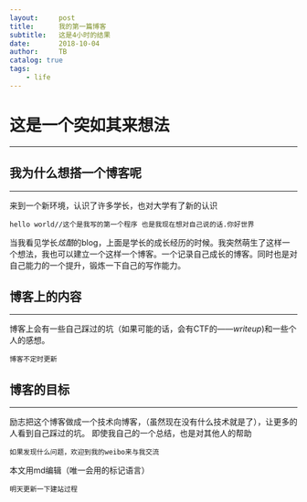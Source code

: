 ```yaml
---
layout:     post
title:      我的第一篇博客
subtitle:   这是4小时的结果
date:       2018-10-04
author:     TB
catalog: true
tags:
    - life
---
```


# 这是一个突如其来想法 
-------
## 我为什么想搭一个博客呢
----
来到一个新环境，认识了许多学长，也对大学有了新的认识
```
hello world//这个是我写的第一个程序 也是我现在想对自己说的话.你好世界
```
当我看见学长*炫酷*的blog，上面是学长的成长经历的时候。我突然萌生了这样一个想法，我也可以建立一个这样一个博客。一个记录自己成长的博客。同时也是对自己能力的一个提升，锻炼一下自己的写作能力。
## 博客上的内容
----
博客上会有一些自己踩过的坑（如果可能的话，会有CTF的——_writeup_)和一些个人的感想。
```
博客不定时更新
```
## 博客的目标
-----
励志把这个博客做成一个技术向博客，（虽然现在没有什么技术就是了），让更多的人看到自己踩过的坑。
即使我自己的一个总结，也是对其他人的帮助
```
如果发现什么问题，欢迎到我的weibo来与我交流
```
  本文用md编辑（唯一会用的标记语言）
```
明天更新一下建站过程
```


	
